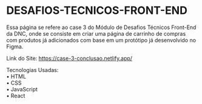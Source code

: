 # DESAFIOS-TECNICOS-FRONT-END

Essa página se refere ao case 3 do Módulo de Desafios Técnicos Front-End da DNC, onde se consiste em criar uma página de carrinho de compras com produtos já adicionados com base em um protótipo já desenvolvido no Figma.

Link do Site: https://case-3-conclusao.netlify.app/

Tecnologias Usadas: <br>
• HTML <br>
• CSS <br>
• JavaScript <br>
• React <br>
